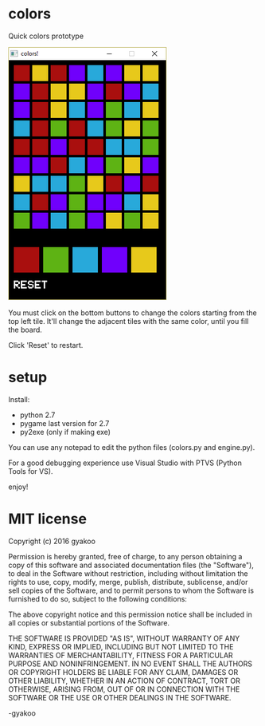 # colors
Quick colors prototype

<img src="screenshot.png"/>

You must click on the bottom buttons to change the colors starting from the top left tile. It'll change the adjacent tiles with the same color, until you fill the board.

Click 'Reset' to restart.

# setup
Install:
* python 2.7
* pygame last version for 2.7
* py2exe (only if making exe)

You can use any notepad to edit the python files (colors.py and engine.py).

For a good debugging experience use Visual Studio with PTVS (Python Tools for VS).

enjoy!

# MIT license
Copyright (c) 2016 gyakoo

Permission is hereby granted, free of charge, to any person obtaining a copy of this software and 
associated documentation files (the "Software"), to deal in the Software without restriction, 
including without limitation the rights to use, copy, modify, merge, publish, distribute, 
sublicense, and/or sell copies of the Software, and to permit persons to whom the Software is 
furnished to do so, subject to the following conditions:

The above copyright notice and this permission notice shall be included in all copies or 
substantial portions of the Software.

THE SOFTWARE IS PROVIDED "AS IS", WITHOUT WARRANTY OF ANY KIND, EXPRESS OR IMPLIED, INCLUDING BUT 
NOT LIMITED TO THE WARRANTIES OF MERCHANTABILITY, FITNESS FOR A PARTICULAR PURPOSE AND 
NONINFRINGEMENT. IN NO EVENT SHALL THE AUTHORS OR COPYRIGHT HOLDERS BE LIABLE FOR ANY CLAIM, DAMAGES
OR OTHER LIABILITY, WHETHER IN AN ACTION OF CONTRACT, TORT OR OTHERWISE, ARISING FROM, OUT OF OR IN 
CONNECTION WITH THE SOFTWARE OR THE USE OR OTHER DEALINGS IN THE SOFTWARE.


-gyakoo


